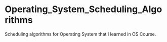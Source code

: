 # Operating_System_Scheduling_Algorithms
Scheduling algorithms for Operating System that I learned in OS Course.
